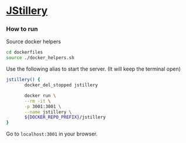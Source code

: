 
# [JStillery](https://github.com/mindedsecurity/jstillery/)


### How to run

Source docker helpers

```sh
cd dockerfiles
source ./docker_helpers.sh
```

Use the following alias to start the server. (It will keep the terminal open)

```sh
jstillery() {
       docker_del_stopped jstillery

       docker run \
       --rm -it \
       -p 3001:3001 \
       --name jstillery \
       ${DOCKER_REPO_PREFIX}/jstillery
}
```

Go to `localhost:3001` in your browser.
